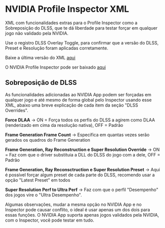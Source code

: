 # NVIDIA Profile Inspector XML

XML com funcionalidades extras para o Profile Inspector como a Sobreposição do DLSS, que te dá liberdade para testar forçar em qualquer jogo não validado pela NVIDIA.


Use o registro DLSS Overlay Toggle, para confirmar que a versão do DLSS, Preset e Resolução foram aplicadas corretamente.

Baixe a última versão do XML [aqui](https://github.com/renannmp/dlssinspectorxml/releases/latest)

O NVIDIA Profile Inspector pode ser baixado [aqui](https://github.com/Orbmu2k/nvidiaProfileInspector/releases)


## Sobreposição de DLSS
As funcionalidades adicionadas ao NVIDIA App podem ser forçadas em qualquer jogo e até mesmo de forma global pelo Inspector usando esse XML, abaixo uma breve explicação de cada item da seção "DLSS Overrides".

**Force DLAA** -> ON = Força todos os perfis do DLSS a agirem como DLAA (renderizado em cima da resolução nativa), OFF = Padrão

**Frame Generation Frame Count** -> Especifica em quantas vezes serão gerados os quadros do Frame Generation

**Frame Generation, Ray Reconstruction e Super Resolution Override** -> ON = Faz com que o driver substituia a DLL do DLSS do jogo com a dele, OFF = Padrão

**Frame Generation, Ray Reconsctruction e Super Resolution Preset** -> Aqui é possível forçar algum preset de cada parte do DLSS, recomendo usar a opção "Latest Preset" em todos

**Super Resolution Perf to Ultra Perf** -> Faz com que o perfil "Desempenho" dos jogos vire o "Ultra Desempenho".

Algumas observações, mudar a mesma opção no NVIDIA App e no Inspector pode causar conflito, o ideal é usar apenas um dos dois para essas funções. O NVIDIA App suporta apenas jogos validados pela NVIDIA, com o Inspector, você pode testar em tudo.
